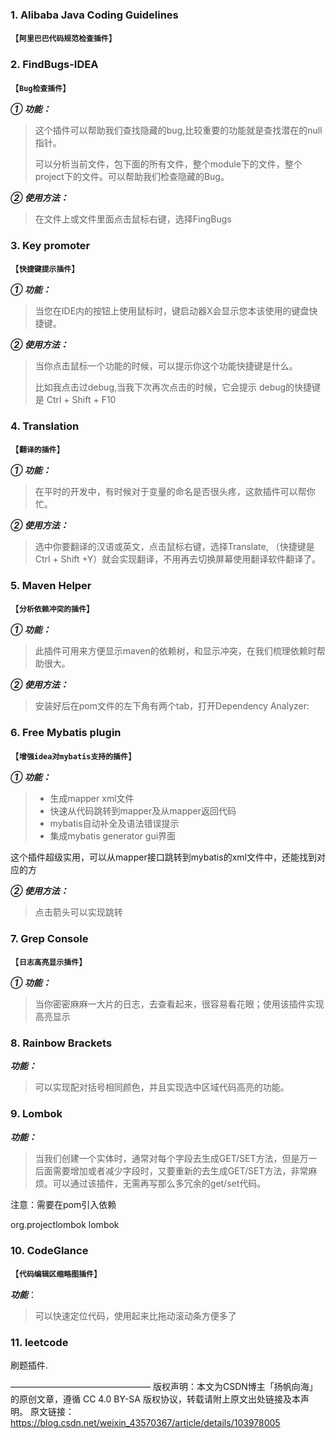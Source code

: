 ### 1. Alibaba Java Coding Guidelines

【**`阿里巴巴代码规范检查插件`**】

### 2. FindBugs-IDEA

【**`Bug检查插件`**】

***① 功能：***

> 这个插件可以帮助我们查找隐藏的bug,比较重要的功能就是查找潜在的null指针。
>
> 可以分析当前文件，包下面的所有文件，整个module下的文件，整个project下的文件。可以帮助我们检查隐藏的Bug。

***② 使用方法：***

> 在文件上或文件里面点击鼠标右键，选择FingBugs



### 3. Key promoter

【**`快捷键提示插件`**】

***① 功能：***

> 当您在IDE内的按钮上使用鼠标时，键启动器X会显示您本该使用的键盘快捷键。

***② 使用方法：***

> 当你点击鼠标一个功能的时候，可以提示你这个功能快捷键是什么。
>
> 比如我点击过debug,当我下次再次点击的时候，它会提示 debug的快捷键是 Ctrl + Shift + F10

### 4. Translation

【**`翻译的插件`**】

***① 功能：***

> 在平时的开发中，有时候对于变量的命名是否很头疼，这款插件可以帮你忙。

***② 使用方法：***

> 选中你要翻译的汉语或英文，点击鼠标右键，选择Translate, （快捷键是Ctrl + Shift +Y）就会实现翻译，不用再去切换屏幕使用翻译软件翻译了。

### 5. Maven Helper

【**`分析依赖冲突的插件`**】

***① 功能：***

> 此插件可用来方便显示maven的依赖树，和显示冲突，在我们梳理依赖时帮助很大。

***② 使用方法：***

> 安装好后在pom文件的左下角有两个tab，打开Dependency Analyzer:

### 6. Free Mybatis plugin

【**`增强idea对mybatis支持的插件`**】

***① 功能：***

> - 生成mapper xml文件
> - 快速从代码跳转到mapper及从mapper返回代码
> - mybatis自动补全及语法错误提示
> - 集成mybatis generator gui界面

这个插件超级实用，可以从mapper接口跳转到mybatis的xml文件中，还能找到对应的方

***② 使用方法：***

> 点击箭头可以实现跳转

### 7. Grep Console

【**`日志高亮显示插件`**】

***① 功能：***

> 当你密密麻麻一大片的日志，去查看起来，很容易看花眼；使用该插件实现高亮显示

### 8. Rainbow Brackets

***功能：***

> 可以实现配对括号相同颜色，并且实现选中区域代码高亮的功能。

### 9. Lombok

***功能：***

> 当我们创建一个实体时，通常对每个字段去生成GET/SET方法，但是万一后面需要增加或者减少字段时，又要重新的去生成GET/SET方法，非常麻烦。可以通过该插件，无需再写那么多冗余的get/set代码。

注意：需要在pom引入依赖

<!--lombok用来简化实体类：需要安装lombok插件-->
<dependency>
	<groupId>org.projectlombok</groupId>
	<artifactId>lombok</artifactId>
</dependency>

### 10. CodeGlance

【**`代码编辑区缩略图插件`**】

***功能***：

> 可以快速定位代码，使用起来比拖动滚动条方便多了



### 11. leetcode  

刷题插件.



————————————————
版权声明：本文为CSDN博主「扬帆向海」的原创文章，遵循 CC 4.0 BY-SA 版权协议，转载请附上原文出处链接及本声明。
原文链接：https://blog.csdn.net/weixin_43570367/article/details/103978005